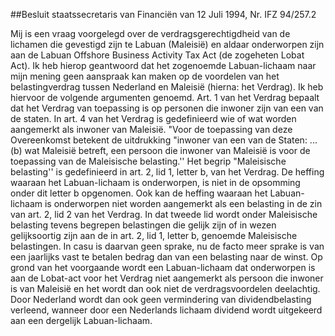 <meta http-equiv='Content-Type' content='text/html; charset=utf-8' />

##Besluit staatssecretaris van Financiën van 12 Juli 1994, Nr. IFZ 94/257.2

Mij is een vraag voorgelegd over de verdragsgerechtigdheid van de lichamen die gevestigd zijn te Labuan (Maleisië) en aldaar onderworpen zijn aan de Labuan Offshore Business Activity Tax Act (de zogeheten Lobat Act). Ik heb hierop geantwoord dat het zogenoemde Labuan-lichaam naar mijn mening geen aanspraak kan maken op de voordelen van het belastingverdrag tussen Nederland en Maleisië (hierna: het Verdrag). Ik heb hiervoor de volgende argumenten genoemd. Art. 1 van het Verdrag bepaalt dat het Verdrag van toepassing is op personen die inwoner zijn van een van de staten. In art. 4 van het Verdrag is gedefinieerd wie of wat worden aangemerkt als inwoner van Maleisië. "Voor de toepassing van deze Overeenkomst betekent de uitdrukking "inwoner van een van de Staten: ... (b) wat Maleisië betreft, een persoon die inwoner van Maleisië is voor de toepassing van de Maleisische belasting.'' Het begrip "Maleisische belasting'' is gedefinieerd in art. 2, lid 1, letter b, van het Verdrag. De heffing waaraan het Labuan-lichaam is onderworpen, is niet in de opsomming onder dit letter b opgenomen. Ook kan de heffing waaraan het Labuan-lichaam is onderworpen niet worden aangemerkt als een belasting in de zin van art. 2, lid 2 van het Verdrag. In dat tweede lid wordt onder Maleisische belasting tevens begrepen belastingen die gelijk zijn of in wezen gelijksoortig zijn aan de in art. 2, lid 1, letter b, genoemde Maleisische belastingen. In casu is daarvan geen sprake, nu de facto meer sprake is van een jaarlijks vast te betalen bedrag dan van een belasting naar de winst. Op grond van het voorgaande wordt een Labuan-lichaam dat onderworpen is aan de Lobat-act voor het Verdrag niet aangemerkt als persoon die inwoner is van Maleisië en het wordt dan ook niet de verdragsvoordelen deelachtig. Door Nederland wordt dan ook geen vermindering van dividendbelasting verleend, wanneer door een Nederlands lichaam dividend wordt uitgekeerd aan een dergelijk Labuan-lichaam.    

